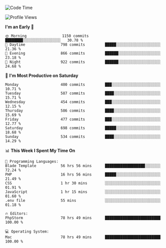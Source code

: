 <!--START_SECTION:waka-->
![Code Time](http://img.shields.io/badge/Code%20Time-2%2C604%20hrs%2019%20mins-blue)

![Profile Views](http://img.shields.io/badge/Profile%20Views-0-blue)

**I'm an Early 🐤** 

```text
🌞 Morning                1150 commits        ████████░░░░░░░░░░░░░░░░░   30.78 % 
🌆 Daytime                798 commits         █████░░░░░░░░░░░░░░░░░░░░   21.36 % 
🌃 Evening                866 commits         ██████░░░░░░░░░░░░░░░░░░░   23.18 % 
🌙 Night                  922 commits         ██████░░░░░░░░░░░░░░░░░░░   24.68 % 
```
📅 **I'm Most Productive on Saturday** 

```text
Monday                   400 commits         ███░░░░░░░░░░░░░░░░░░░░░░   10.71 % 
Tuesday                  587 commits         ████░░░░░░░░░░░░░░░░░░░░░   15.71 % 
Wednesday                454 commits         ███░░░░░░░░░░░░░░░░░░░░░░   12.15 % 
Thursday                 586 commits         ████░░░░░░░░░░░░░░░░░░░░░   15.69 % 
Friday                   477 commits         ███░░░░░░░░░░░░░░░░░░░░░░   12.77 % 
Saturday                 698 commits         █████░░░░░░░░░░░░░░░░░░░░   18.68 % 
Sunday                   534 commits         ████░░░░░░░░░░░░░░░░░░░░░   14.29 % 
```


📊 **This Week I Spent My Time On** 

```text
💬 Programming Languages: 
Blade Template           56 hrs 56 mins      ██████████████████░░░░░░░   72.24 % 
PHP                      16 hrs 56 mins      █████░░░░░░░░░░░░░░░░░░░░   21.49 % 
CSS                      1 hr 30 mins        ░░░░░░░░░░░░░░░░░░░░░░░░░   01.91 % 
JavaScript               1 hr 15 mins        ░░░░░░░░░░░░░░░░░░░░░░░░░   01.60 % 
.env file                55 mins             ░░░░░░░░░░░░░░░░░░░░░░░░░   01.18 % 

🔥 Editors: 
PhpStorm                 78 hrs 49 mins      █████████████████████████   100.00 % 

💻 Operating System: 
Mac                      78 hrs 49 mins      █████████████████████████   100.00 % 
```


<!--END_SECTION:waka-->
